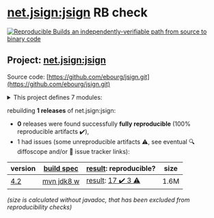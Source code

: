 [net.jsign:jsign](https://central.sonatype.com/artifact/net.jsign/jsign/versions) RB check
=======

[![Reproducible Builds](https://reproducible-builds.org/images/logos/rb.svg) an independently-verifiable path from source to binary code](https://reproducible-builds.org/)

## Project: [net.jsign:jsign](https://central.sonatype.com/artifact/net.jsign/jsign/versions)

Source code: [https://github.com/ebourg/jsign.git](https://github.com/ebourg/jsign.git)

<details><summary>This project defines 7 modules:</summary>

* [net.jsign:jsign](https://search.maven.org/artifact/net.jsign/jsign/)
* [net.jsign:jsign-ant](https://search.maven.org/artifact/net.jsign/jsign-ant/)
* [net.jsign:jsign-cli](https://search.maven.org/artifact/net.jsign/jsign-cli/)
* [net.jsign:jsign-core](https://search.maven.org/artifact/net.jsign/jsign-core/)
* [net.jsign:jsign-gradle-plugin](https://search.maven.org/artifact/net.jsign/jsign-gradle-plugin/)
* [net.jsign:jsign-maven-plugin](https://search.maven.org/artifact/net.jsign/jsign-maven-plugin/)
* [net.jsign:jsign-parent](https://search.maven.org/artifact/net.jsign/jsign-parent/)
</details>

rebuilding **1 releases** of net.jsign:jsign:
- **0** releases were found successfully **fully reproducible** (100% reproducible artifacts :heavy_check_mark:),
- 1 had issues (some unreproducible artifacts :warning:, see eventual :mag: diffoscope and/or :memo: issue tracker links):

| version | [build spec](/BUILDSPEC.md) | [result](https://reproducible-builds.org/docs/jvm/): reproducible? | size |
| -- | --------- | ------ | -- |
| [4.2](https://search.maven.org/artifact/net.jsign/jsign/4.2/pom) | [mvn jdk8 w](jsign-4.2.buildspec) | [result](jsign-parent-4.2.buildinfo): [17 :heavy_check_mark:  3 :warning:](jsign-parent-4.2.buildcompare) | 1.6M |

<i>(size is calculated without javadoc, that has been excluded from reproducibility checks)</i>
